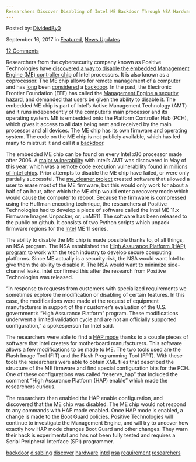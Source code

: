 ```yaml
---
Researchers Discover Disabling of Intel ME Backdoor Through NSA Hardware Requirement
---
```

<article class="post-listing post-22571 post type-post status-publish format-standard has-post-thumbnail hentry 
 tag-backdoor tag-disabling tag-discover tag-hardware tag-intel tag-nsa tag-requirement tag-researchers">
    
<div class="post-inner">
    
    
        
<span>Posted by: <a href="https://www.deepdotweb.com/author/dividedby0/" title="">DividedBy0 </a></span>
    
    
<span>September 16, 2017</span>
<span>in <a href="https://www.deepdotweb.com/category/deepdot-news/" rel="category tag">Featured</a>, <a href="https://www.deepdotweb.com/category/news-updates/" rel="category tag">News Updates</a></span>
    
<span><a href="https://www.deepdotweb.com/2017/09/16/researchers-discover-disabling-intel-backdoor-nsa-hardware-requirement/#comments">12 Comments</a></span>
</p>
<div class="clear"></div>
    
    
    
<p>Researchers from the cybersecurity company known as Positive Technologies have <a href="http://blog.ptsecurity.com/2017/08/disabling-intel-me.html">discovered a way to disable the embedded Management Engine (ME) controller chip</a> of Intel processors. It is also known as a coprocessor. The ME chip allows for remote management of a computer and has <a href="https://hackaday.com/2016/01/22/the-trouble-with-intels-management-engine/">long</a> been <a href="https://i.redd.it/id88hvysu3ny.png">considered</a> a <a href="https://www.deepdotweb.com/2017/01/25/comprehensive-guide-backdoors/">backdoor</a>. In the past, the Electronic Frontier Foundation (EFF) has called the <a href="https://www.eff.org/deeplinks/2017/05/intels-management-engine-security-hazard-and-users-need-way-disable-it">Management Engine a security hazard</a>, and demanded that users be given the ability to disable it. The embedded ME chip is part of Intel’s Active Management Technology (AMT) and it runs independently of the computer’s main processor and its operating system. ME is embedded onto the Platform Controller Hub (PCH), which gives it access to all data being sent and received by the main processor and all devices. The ME chip has its own firmware and operating system. The code on the ME chip is not publicly available, which has led many to mistrust it and call it a <a href="https://www.deepdotweb.com/tag/backdoor/">backdoor</a>.</p>
<p>The embedded ME chip can be found on every Intel x86 processor made after 2006. A <a href="https://nvd.nist.gov/vuln/detail/CVE-2017-5689">major vulnerability</a> with Intel’s AMT was discovered in May of this year, which was a remote code execution vulnerability <a href="https://www.deepdotweb.com/2017/05/21/intel-chips-from-last-7-years-can-be-hacked-remotely/">found in millions of Intel chips</a>. Prior attempts to disable the ME chip have failed, or were only partially successful. The <a href="https://github.com/corna/me_cleaner">me_cleaner project</a> created software that allowed a user to erase most of the ME firmware, but this would only work for about a half of an hour, after which the ME chip would enter a recovery mode which would cause the computer to reboot. Because the firmware is compressed using the Huffman encoding technique, the researchers at Positive Technologies had to develop a piece of software called the Intel ME 11.x Firmware Images Unpacker, or, unME11. The software has been released to the public on github. It consists of two Python scripts which unpack firmware regions for the <a href="https://www.deepdotweb.com/tag/intel/">Intel</a> ME 11 series.</p>
<p>The ability to disable the ME chip is made possible thanks to, of all things, an NSA program. The NSA established the <a href="https://trustedcomputinggroup.org/high-assurance-platform-program/">High Assurance Platform (HAP) program</a> to work with the tech industry to develop secure computing platforms. Since ME actually is a security risk, the NSA would want Intel to give them the ability to disable it. The NSA would want to minimize side-channel leaks. Intel confirmed this after the research from Positive Technologies was released.</p>
<p>“In response to requests from customers with specialized requirements we sometimes explore the modification or disabling of certain features. In this case, the modifications were made at the request of equipment manufacturers in support of their customer’s evaluation of the U.S. government’s “High Assurance Platform” program. These modifications underwent a limited validation cycle and are not an officially supported configuration,” a spokesperson for Intel said.</p>
<p>The researchers were able to find a <a href="https://www.bleepingcomputer.com/news/hardware/researchers-find-a-way-to-disable-much-hated-intel-me-component-courtesy-of-the-nsa/">HAP mode</a> thanks to a couple pieces of software that Intel creates for motherboard manufacturers. This software allows a few modifications to be made to ME. The two tools used are the Flash Image Tool (FIT) and the Flash Programming Tool (FPT). With these tools the researchers were able to obtain XML files that described the structure of the ME firmware and find special configuration bits for the PCH. One of these configurations was called “reserve_hap” that included the comment “High Assurance Platform (HAP) enable” which made the researchers curious.</p>
<p>The researchers then enabled the HAP enable configuration, and discovered that the ME chip was disabled. The ME chip would not respond to any commands with HAP mode enabled. Once HAP mode is enabled, a change is made to the Boot Guard policies. Positive Technologies will continue to investigate the Management Engine, and will try to uncover how exactly how HAP mode changes Boot Guard and other changes. They warn their hack is experimental and has not been fully tested and requires a Serial Peripheral Interface (SPI) programmer.</p>
    
    
</div><!-- .entry /-->
<a href="https://www.deepdotweb.com/tag/backdoor/" rel="tag">backdoor</a> <a href="https://www.deepdotweb.com/tag/disabling/" rel="tag">disabling</a> <a href="https://www.deepdotweb.com/tag/discover/" rel="tag">discover</a> <a href="https://www.deepdotweb.com/tag/hardware/" rel="tag">hardware</a> <a href="https://www.deepdotweb.com/tag/intel/" rel="tag">intel</a> <a href="https://www.deepdotweb.com/tag/nsa/" rel="tag">nsa</a> <a href="https://www.deepdotweb.com/tag/requirement/" rel="tag">requirement</a> <a href="https://www.deepdotweb.com/tag/researchers/" rel="tag">researchers</a></span>				<span style="display:none" class="updated">2017-09-16</span>
<div style="display:none" class="vcard author" itemprop="author" itemscope itemtype="http://schema.org/Person"><strong class="fn" itemprop="name"><a href="https://www.deepdotweb.com/author/dividedby0/" title="Posts by DividedBy0" rel="author">DividedBy0</a></strong></div>
    
    
</div><!-- .post-inner -->
</article><!-- .post-listing -->

